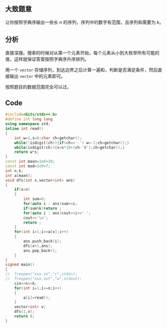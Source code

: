 ## 大致题意

让你按照字典序输出一些长 $n$ 的序列，序列中的数字有范围，且序列和需要为 $k$。

## 分析

直接深搜。搜索的时候对从第一个元素开始，每个元素从小到大枚举所有可能的值，这样就保证答案按照字典序升序排列。

用一个 `vector` 存储序列，到达边界之后计算一遍和，判断是否满足条件，然后直接输出 `vector` 中的元素即可。

按照题目的数据范围完全可以过。

## Code

```cpp
#include<bits/stdc++.h>
#define int long long
using namespace std;
inline int read()
{
	int w=1,s=0;char ch=getchar();
	while(!isdigit(ch)){if(ch=='-') w=-1;ch=getchar();}
	while(isdigit(ch)){s=s*10+(ch-'0');ch=getchar();}
	return w*s;
}
const int maxn=1e6+10;
const int mod=1e9+7;
int n,k;
int a[maxn];
void dfs(int x,vector<int> ans)
{
	if(x>n)
	{
		int sum=0;
		for(auto i : ans)sum+=i;
		if(sum%k)return ;
		for(auto i : ans)cout<<i<<' ';
		cout<<'\n';
		return ;
	}
	for(int i=1;i<=a[x];i++)
	{
		ans.push_back(i);
		dfs(x+1,ans);
		ans.pop_back();
	}
}
signed main()
{
//	freopen("xxx.in","r",stdin);
//	freopen("xxx.out","w",stdout);
	cin>>n>>k;
	for(int i=1;i<=n;i++)
	{
		a[i]=read();
	}
	vector<int> v;
	dfs(1,v);
	return 0;
}

```